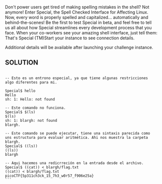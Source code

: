 Don't power users get tired of making spelling mistakes in the shell? Not anymore! Enter Special, the Spell Checked Interface for Affecting Linux. Now, every word is properly spelled and capitalized... automatically and behind-the-scenes! Be the first to test Special in beta, and feel free to tell us all about how Special streamlines every development process that you face. When your co-workers see your amazing shell interface, just tell them: That's Special (TM)Start your instance to see connection details.

Additional details will be available after launching your challenge instance.

## SOLUTION

````

-- Esto es un entrono especial, ya que tiene algunas restricciones algo diferentes para mi.

Special$ hello
Hello 
sh: 1: Hello: not found

-- Este comando no funciona. 
Special$ $(ls)        
$(ls) 
sh: 1: blargh: not found
blargh.

-- Este comando se puede ejecutar, tiene una sintaxis parecida como uns estructura para evaluar aritmética. Ahi nos muestra la carpeta blargh.  
Special$ ((ls))
((ls)) 
blargh

-- Aqui hacemos una redicrreción en la entrada desde el archivo. 
Special$ ((cat)) < blargh/flag.txt
((cat)) < blargh/flag.txt 
picoCTF{5p311ch3ck_15_7h3_w0r57_f906e25a}
```

